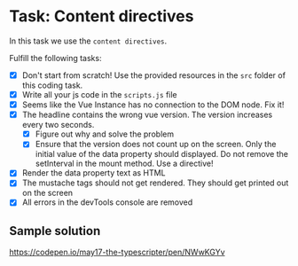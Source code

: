 # Task: Content directives

In this task we use the `content directives`.

Fulfill the following tasks:

- [x] Don't start from scratch! Use the provided resources in the `src` folder of this coding task.
- [x] Write all your js code in the `scripts.js` file
- [x] Seems like the Vue Instance has no connection to the DOM node. Fix it!
- [x] The headline contains the wrong vue version. The version increases every two seconds.
  - [x] Figure out why and solve the problem
  - [x] Ensure that the version does not count up on the screen. Only the initial value of the data property should displayed. Do not remove the setInterval in the mount method. Use a directive!
- [x] Render the data property text as HTML
- [x] The mustache tags should not get rendered. They should get printed out on the screen
- [x] All errors in the devTools console are removed

## Sample solution

https://codepen.io/may17-the-typescripter/pen/NWwKGYv
